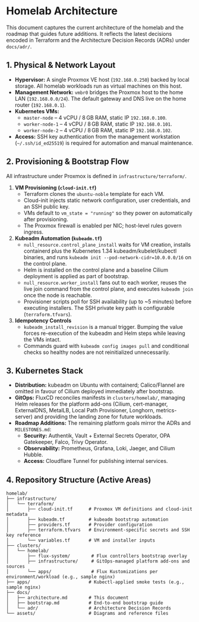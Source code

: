 # Homelab Architecture

This document captures the current architecture of the homelab and the roadmap that guides future additions. It reflects the latest decisions encoded in Terraform and the Architecture Decision Records (ADRs) under `docs/adr/`.

## 1. Physical & Network Layout

- **Hypervisor:** A single Proxmox VE host (`192.168.0.250`) backed by local storage. All homelab workloads run as virtual machines on this host.
- **Management Network:** `vmbr0` bridges the Proxmox host to the home LAN (`192.168.0.0/24`). The default gateway and DNS live on the home router (`192.168.0.1`).
- **Kubernetes VMs:**
  - `master-node` – 4 vCPU / 8 GB RAM, static IP `192.168.0.100`.
  - `worker-node-1` – 4 vCPU / 8 GB RAM, static IP `192.168.0.101`.
  - `worker-node-2` – 4 vCPU / 8 GB RAM, static IP `192.168.0.102`.
- **Access:** SSH key authentication from the management workstation (`~/.ssh/id_ed25519`) is required for automation and manual maintenance.

## 2. Provisioning & Bootstrap Flow

All infrastructure under Proxmox is defined in `infrastructure/terraform/`.

1. **VM Provisioning (`cloud-init.tf`)**
   - Terraform clones the `ubuntu-noble` template for each VM.
   - Cloud-init injects static network configuration, user credentials, and an SSH public key.
   - VMs default to `vm_state = "running"` so they power on automatically after provisioning.
   - The Proxmox firewall is enabled per NIC; host-level rules govern ingress.
2. **Kubeadm Automation (`kubeadm.tf`)**
   - `null_resource.control_plane_install` waits for VM creation, installs containerd plus the Kubernetes 1.34 kubeadm/kubelet/kubectl binaries, and runs `kubeadm init --pod-network-cidr=10.0.0.0/16` on the control plane.
   - Helm is installed on the control plane and a baseline Cilium deployment is applied as part of bootstrap.
   - `null_resource.worker_install` fans out to each worker, reuses the live join command from the control plane, and executes `kubeadm join` once the node is reachable.
   - Provisioner scripts poll for SSH availability (up to ~5 minutes) before executing installers. The SSH private key path is configurable (`terraform.tfvars`).
3. **Idempotency Controls**
   - `kubeadm_install_revision` is a manual trigger. Bumping the value forces re-execution of the kubeadm and Helm steps while leaving the VMs intact.
   - Commands guard with `kubeadm config images pull` and conditional checks so healthy nodes are not reinitialized unnecessarily.

## 3. Kubernetes Stack

- **Distribution:** kubeadm on Ubuntu with containerd; Calico/Flannel are omitted in favour of Cilium deployed immediately after bootstrap.
- **GitOps:** FluxCD reconciles manifests in `clusters/homelab/`, managing Helm releases for the platform add-ons (Cilium, cert-manager, ExternalDNS, MetalLB, Local Path Provisioner, Longhorn, metrics-server) and providing the landing zone for future workloads.
- **Roadmap Additions:** The remaining platform goals mirror the ADRs and `MILESTONES.md`:
  - **Security:** Authentik, Vault + External Secrets Operator, OPA Gatekeeper, Falco, Trivy Operator.
  - **Observability:** Prometheus, Grafana, Loki, Jaeger, and Cilium Hubble.
  - **Access:** Cloudflare Tunnel for publishing internal services.

## 4. Repository Structure (Active Areas)

```
homelab/
├── infrastructure/
│   └── terraform/
│       ├── cloud-init.tf      # Proxmox VM definitions and cloud-init metadata
│       ├── kubeadm.tf         # kubeadm bootstrap automation
│       ├── providers.tf       # Provider configuration
│       ├── terraform.tfvars   # Environment-specific secrets and SSH key reference
│       └── variables.tf       # VM and installer inputs
├── clusters/
│   └── homelab/
│       ├── flux-system/        # Flux controllers bootstrap overlay
│       ├── infrastructure/     # GitOps-managed platform add-ons and sources
│       └── apps/               # Flux Kustomizations per environment/workload (e.g., sample nginx)
├── apps/                      # Kubectl-applied smoke tests (e.g., sample nginx)
├── docs/
│   ├── architecture.md        # This document
│   ├── bootstrap.md           # End-to-end bootstrap guide
│   └── adr/                   # Architecture Decision Records
└── assets/                    # Diagrams and reference files
```
